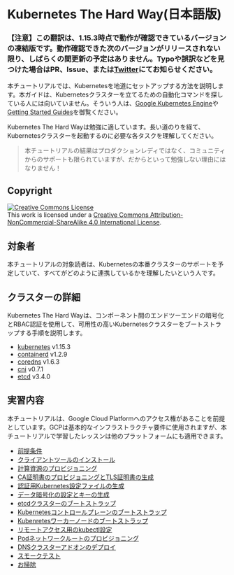 # Kubernetes The Hard Way(日本語版)

### 【注意】この翻訳は、1.15.3時点で動作が確認できているバージョンの凍結版です。動作確認できた次のバージョンがリリースされない限り、しばらくの間更新の予定はありません。Typoや誤訳などを見つけた場合はPR、Issue、または[Twitter](https://twitter.com/_inductor_)にてお知らせください。

本チュートリアルでは、Kubernetesを地道にセットアップする方法を説明します。本ガイドは、Kubernetesクラスターを立てるための自動化コマンドを探している人には向いていません。そういう人は、[Google Kubernetes Engine](https://cloud.google.com/kubernetes-engine)や[Getting Started Guides](https://kubernetes.io/docs/setup)を御覧ください。

Kubernetes The Hard Wayは勉強に適しています。長い道のりを経て、Kubernetesクラスターを起動するのに必要な各タスクを理解してください。

> 本チュートリアルの結果はプロダクションレディではなく、コミュニティからのサポートも限られていますが、だからといって勉強しない理由にはなりません！

## Copyright

<a rel="license" href="http://creativecommons.org/licenses/by-nc-sa/4.0/"><img alt="Creative Commons License" style="border-width:0" src="https://i.creativecommons.org/l/by-nc-sa/4.0/88x31.png" /></a><br />This work is licensed under a <a rel="license" href="http://creativecommons.org/licenses/by-nc-sa/4.0/">Creative Commons Attribution-NonCommercial-ShareAlike 4.0 International License</a>.


## 対象者

本チュートリアルの対象読者は、Kubernetesの本番クラスターのサポートを予定していて、すべてがどのように連携しているかを理解したいという人です。

## クラスターの詳細

Kubernetes The Hard Wayは、コンポーネント間のエンドツーエンドの暗号化とRBAC認証を使用して、可用性の高いKubernetesクラスターをブートストラップする手順を説明します。

* [kubernetes](https://github.com/kubernetes/kubernetes) v1.15.3
* [containerd](https://github.com/containerd/containerd) v1.2.9
* [coredns](https://github.com/coredns/coredns) v1.6.3
* [cni](https://github.com/containernetworking/cni) v0.7.1
* [etcd](https://github.com/coreos/etcd) v3.4.0

## 実習内容

本チュートリアルは、Google Cloud Platformへのアクセス権があることを前提としています。GCPは基本的なインフラストラクチャ要件に使用されますが、本チュートリアルで学習したレッスンは他のプラットフォームにも適用できます。

* [前提条件](docs/01-prerequisites.md)
* [クライアントツールのインストール](docs/02-client-tools.md)
* [計算資源のプロビジョニング](docs/03-compute-resources.md)
* [CA証明書のプロビジョニングとTLS証明書の生成](docs/04-certificate-authority.md)
* [認証用Kubernetes設定ファイルの生成](docs/05-kubernetes-configuration-files.md)
* [データ暗号化の設定とキーの生成](docs/06-data-encryption-keys.md)
* [etcdクラスターのブートストラップ](docs/07-bootstrapping-etcd.md)
* [Kubernetesコントロールプレーンのブートストラップ](docs/08-bootstrapping-kubernetes-controllers.md)
* [Kubenretesワーカーノードのブートストラップ](docs/09-bootstrapping-kubernetes-workers.md)
* [リモートアクセス用のkubectl設定](docs/10-configuring-kubectl.md)
* [Podネットワークルートのプロビジョニング](docs/11-pod-network-routes.md)
* [DNSクラスターアドオンのデプロイ](docs/12-dns-addon.md)
* [スモークテスト](docs/13-smoke-test.md)
* [お掃除](docs/14-cleanup.md)
